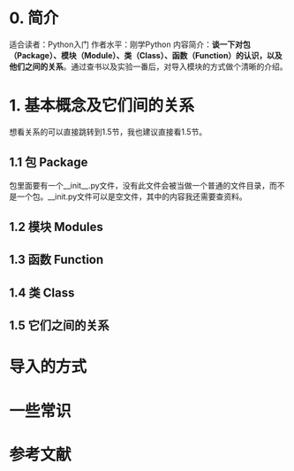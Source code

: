 # 0. 简介
适合读者：Python入门
作者水平：刚学Python
内容简介：**谈一下对包（Package）、模块（Module）、类（Class）、函数（Function）的认识，以及他们之间的关系**。通过查书以及实验一番后，对导入模块的方式做个清晰的介绍。
# 1. 基本概念及它们间的关系
想看关系的可以直接跳转到1.5节，我也建议直接看1.5节。
## 1.1 包 Package
包里面要有一个__init__.py文件，没有此文件会被当做一个普通的文件目录，而不是一个包。__init.py文件可以是空文件，其中的内容我还需要查资料。
## 1.2 模块 Modules
## 1.3 函数 Function
## 1.4 类 Class
## 1.5 它们之间的关系

# 导入的方式

# 一些常识

# 参考文献





